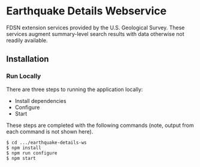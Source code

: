 # Earthquake Details Webservice

FDSN extension services provided by the U.S. Geological Survey. These
services augment summary-level search results with data otherwise not
readily available.

## Installation

### Run Locally

There are three steps to running the application locally:
 - Install dependencies
 - Configure
 - Start

These steps are completed with the following commands (note, output from each
command is not shown here).
```
$ cd .../earthquake-details-ws
$ npm install
$ npm run configure
$ npm start
```